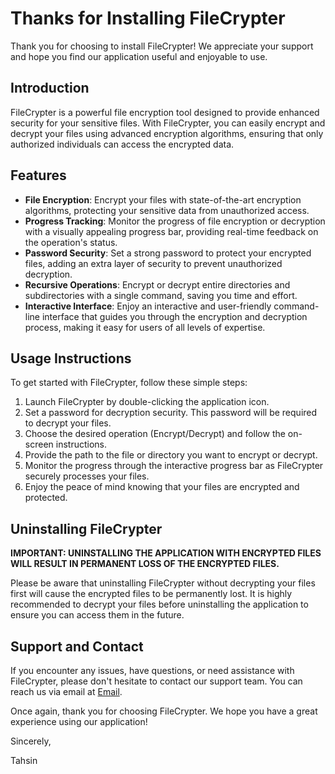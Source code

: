 # Thanks for Installing FileCrypter

Thank you for choosing to install FileCrypter! We appreciate your support and hope you find our application useful and enjoyable to use.

## Introduction

FileCrypter is a powerful file encryption tool designed to provide enhanced security for your sensitive files. With FileCrypter, you can easily encrypt and decrypt your files using advanced encryption algorithms, ensuring that only authorized individuals can access the encrypted data.

## Features

- **File Encryption**: Encrypt your files with state-of-the-art encryption algorithms, protecting your sensitive data from unauthorized access.
- **Progress Tracking**: Monitor the progress of file encryption or decryption with a visually appealing progress bar, providing real-time feedback on the operation's status.
- **Password Security**: Set a strong password to protect your encrypted files, adding an extra layer of security to prevent unauthorized decryption.
- **Recursive Operations**: Encrypt or decrypt entire directories and subdirectories with a single command, saving you time and effort.
- **Interactive Interface**: Enjoy an interactive and user-friendly command-line interface that guides you through the encryption and decryption process, making it easy for users of all levels of expertise.

## Usage Instructions

To get started with FileCrypter, follow these simple steps:

1. Launch FileCrypter by double-clicking the application icon.
2. Set a password for decryption security. This password will be required to decrypt your files.
3. Choose the desired operation (Encrypt/Decrypt) and follow the on-screen instructions.
4. Provide the path to the file or directory you want to encrypt or decrypt.
5. Monitor the progress through the interactive progress bar as FileCrypter securely processes your files.
6. Enjoy the peace of mind knowing that your files are encrypted and protected.

## Uninstalling FileCrypter

**IMPORTANT: UNINSTALLING THE APPLICATION WITH ENCRYPTED FILES WILL RESULT IN PERMANENT LOSS OF THE ENCRYPTED FILES.**

Please be aware that uninstalling FileCrypter without decrypting your files first will cause the encrypted files to be permanently lost. It is highly recommended to decrypt your files before uninstalling the application to ensure you can access them in the future.

## Support and Contact

If you encounter any issues, have questions, or need assistance with FileCrypter, please don't hesitate to contact our support team. You can reach us via email at [Email](mailto:mr.pluto012@gmail.com?subject=Installation%20Inquiry:%20FileCrypter&body=%0A%0A%0AThis%20mail%20has%20been%20sent%20after%20the%20redirection%20from%20Github:%20https://github.com/Sayad-Uddin-Tahsin/FileCrypter).

Once again, thank you for choosing FileCrypter. We hope you have a great experience using our application!

Sincerely,

Tahsin
